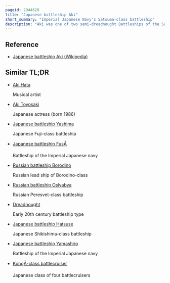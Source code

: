 ```yaml
---
pageid: 2944620
title: "Japanese battleship Aki"
short_summary: "Imperial Japanese Navy's Satsuma-class battleship"
description: "Aki was one of two semi-dreadnought Battleships of the Satsuma Class built for the imperial japanese Navy during the first Decade of the 20th Century. She was the second Battleship built domestically in Japan and the first to use Steam Turbines for Propulsion. The ship was named for Aki Province, now a part of Hiroshima Prefecture. The Ship did not see a Combat in World War 1. In 1922 Aki was disarmed and sunk as a Target in 1924 under the Terms of the Washington Naval Treaty of 1922."
---
```


## Reference

- [Japanese battleship Aki (Wikipedia)](https://en.wikipedia.org/?curid=2944620)

## Similar TL;DR

- [Aki Hata](/tldr/en/aki-hata)

  Musical artist

- [Aki Toyosaki](/tldr/en/aki-toyosaki)

  Japanese actress (born 1986)

- [Japanese battleship Yashima](/tldr/en/japanese-battleship-yashima)

  Japanese Fuji-class battleship

- [Japanese battleship FusÅ](/tldr/en/japanese-battleship-fuso)

  Battleship of the Imperial Japanese navy

- [Russian battleship Borodino](/tldr/en/russian-battleship-borodino)

  Russian lead ship of Borodino-class

- [Russian battleship Oslyabya](/tldr/en/russian-battleship-oslyabya)

  Russian Peresvet-class battleship

- [Dreadnought](/tldr/en/dreadnought)

  Early 20th century battleship type

- [Japanese battleship Hatsuse](/tldr/en/japanese-battleship-hatsuse)

  Japanese Shikishima-class battleship

- [Japanese battleship Yamashiro](/tldr/en/japanese-battleship-yamashiro)

  Battleship of the Imperial Japanese navy

- [KongÅ-class battlecruiser](/tldr/en/kongo-class-battlecruiser)

  Japanese class of four battlecruisers
